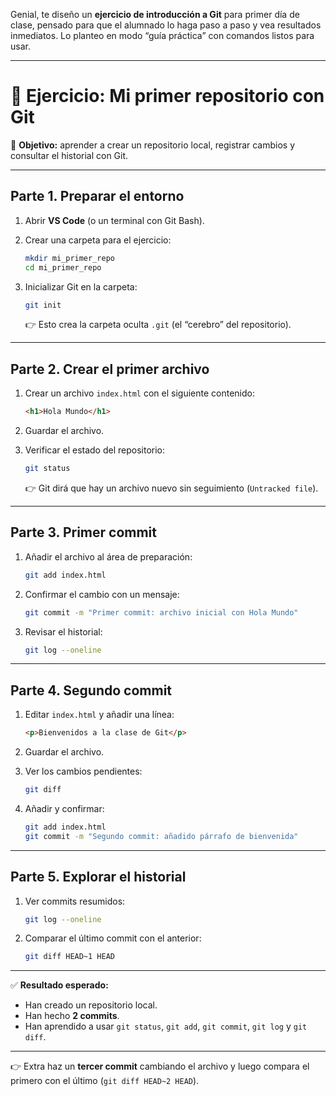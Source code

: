 Genial, te diseño un **ejercicio de introducción a Git** para primer día de clase, pensado para que el alumnado lo haga paso a paso y vea resultados inmediatos. Lo planteo en modo “guía práctica” con comandos listos para usar.

---

# 📝 **Ejercicio: Mi primer repositorio con Git**

📌 **Objetivo:** aprender a crear un repositorio local, registrar cambios y consultar el historial con Git.

---

## **Parte 1. Preparar el entorno**

1. Abrir **VS Code** (o un terminal con Git Bash).
2. Crear una carpeta para el ejercicio:

   ```bash
   mkdir mi_primer_repo
   cd mi_primer_repo
   ```
3. Inicializar Git en la carpeta:

   ```bash
   git init
   ```

   👉 Esto crea la carpeta oculta `.git` (el “cerebro” del repositorio).

---

## **Parte 2. Crear el primer archivo**

1. Crear un archivo `index.html` con el siguiente contenido:

   ```html
   <h1>Hola Mundo</h1>
   ```
2. Guardar el archivo.
3. Verificar el estado del repositorio:

   ```bash
   git status
   ```

   👉 Git dirá que hay un archivo nuevo sin seguimiento (`Untracked file`).

---

## **Parte 3. Primer commit**

1. Añadir el archivo al área de preparación:

   ```bash
   git add index.html
   ```
2. Confirmar el cambio con un mensaje:

   ```bash
   git commit -m "Primer commit: archivo inicial con Hola Mundo"
   ```
3. Revisar el historial:

   ```bash
   git log --oneline
   ```

---

## **Parte 4. Segundo commit**

1. Editar `index.html` y añadir una línea:

   ```html
   <p>Bienvenidos a la clase de Git</p>
   ```
2. Guardar el archivo.
3. Ver los cambios pendientes:

   ```bash
   git diff
   ```
4. Añadir y confirmar:

   ```bash
   git add index.html
   git commit -m "Segundo commit: añadido párrafo de bienvenida"
   ```

---

## **Parte 5. Explorar el historial**

1. Ver commits resumidos:

   ```bash
   git log --oneline
   ```
2. Comparar el último commit con el anterior:

   ```bash
   git diff HEAD~1 HEAD
   ```

---

✅ **Resultado esperado:**

* Han creado un repositorio local.
* Han hecho **2 commits**.
* Han aprendido a usar `git status`, `git add`, `git commit`, `git log` y `git diff`.

---

👉 Extra haz un **tercer commit** cambiando el archivo y luego compara el primero con el último (`git diff HEAD~2 HEAD`).

